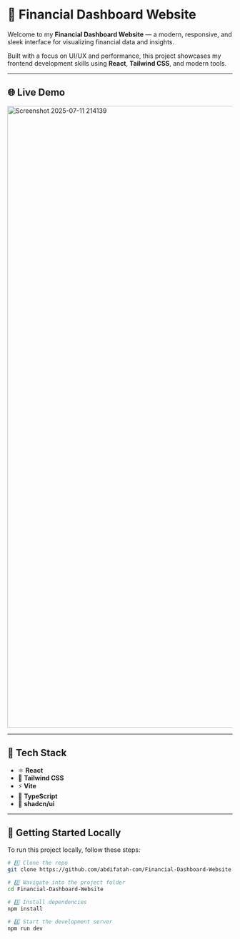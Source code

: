 # 💸 Financial Dashboard Website

Welcome to my **Financial Dashboard Website** — a modern, responsive, and sleek interface for visualizing financial data and insights.

Built with a focus on UI/UX and performance, this project showcases my frontend development skills using **React**, **Tailwind CSS**, and modern tools.

---

## 🌐 Live Demo

<img width="2701" height="1393" alt="Screenshot 2025-07-11 214139" src="https://github.com/user-attachments/assets/51d7fdc3-d1b7-48da-9609-572936b023b7" />


---

## 🧰 Tech Stack

- ⚛️ **React**
- 🎨 **Tailwind CSS**
- ⚡ **Vite**
- 🧠 **TypeScript**
- 🧩 **shadcn/ui**

---

## 📂 Getting Started Locally

To run this project locally, follow these steps:

```bash
# 1️⃣ Clone the repo
git clone https://github.com/abdifatah-com/Financial-Dashboard-Website.git

# 2️⃣ Navigate into the project folder
cd Financial-Dashboard-Website

# 3️⃣ Install dependencies
npm install

# 4️⃣ Start the development server
npm run dev
